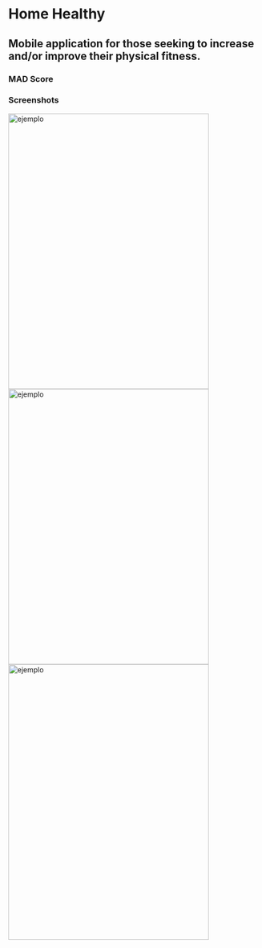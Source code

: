 # Home Healthy

## Mobile application for those seeking to increase and/or improve their physical fitness.

### MAD Score 


### Screenshots


<img src = "https://user-images.githubusercontent.com/65046165/141594021-00d1366c-6700-4428-9211-e89ca50fbb4c.jpg" width = "400" height = "550" alt = "ejemplo" align = "center" />

<img src = "https://user-images.githubusercontent.com/65046165/141593943-b12fa3a1-6434-4fad-a74d-671aaabb1faf.jpg" width = "400" height = "550" alt = "ejemplo" align = "center" />

<img src = "https://user-images.githubusercontent.com/65046165/141594018-9260b5ee-1eba-4c25-a0de-55c6be37b113.jpg" width = "400" height = "550" alt = "ejemplo" align = "center" />
